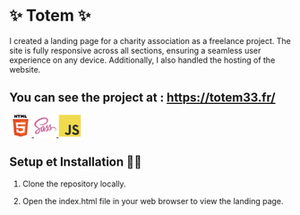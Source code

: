 # ✨ Totem  ✨

I created a landing page for a charity association as a freelance project. The site is fully responsive across all sections, ensuring a seamless user experience on any device. Additionally, I also handled the hosting of the website.

## You can see the project at : https://totem33.fr/

<p align="left"> <a href="https://www.w3.org/html/" target="_blank" rel="noreferrer"> <img src="https://raw.githubusercontent.com/devicons/devicon/master/icons/html5/html5-original-wordmark.svg" alt="html5" width="40" height="40"/> </a> <a href="https://sass-lang.com" target="_blank" rel="noreferrer"> <img src="https://raw.githubusercontent.com/devicons/devicon/master/icons/sass/sass-original.svg" alt="sass" width="40" height="40"/> </a> <a href="https://developer.mozilla.org/en-US/docs/Web/JavaScript" target="_blank" rel="noreferrer"> <img src="https://raw.githubusercontent.com/devicons/devicon/master/icons/javascript/javascript-original.svg" alt="javascript" width="40" height="40"/> </a> </p>

## Setup et Installation 👨‍💻

1. Clone the repository locally.

2. Open the index.html file in your web browser to view the landing page.
